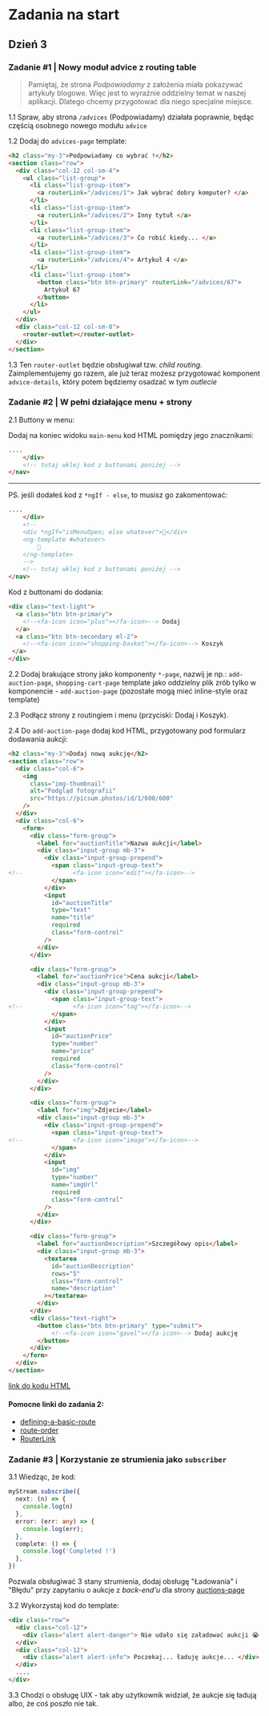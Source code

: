# Zadania na start
## Dzień 3

### Zadanie #1 | Nowy moduł advice z routing table

> Pamiętaj, że strona _Podpowiadamy_ z założenia miała pokazywać artykuły blogowe. Więc jest to wyraźnie oddzielny temat w naszej aplikacji. Dlatego chcemy przygotować dla niego specjalne miejsce.

1.1 Spraw, aby strona `/advices` (Podpowiadamy) działała poprawnie, będąc częścią osobnego nowego modułu `advice`

1.2 Dodaj do `advices-page` template:

```html
<h2 class="my-3">Podpowiadamy co wybrać !</h2>
<section class="row">
  <div class="col-12 col-sm-4">
    <ul class="list-group">
      <li class="list-group-item">
        <a routerLink="/advices/1"> Jak wybrać dobry komputer? </a>
      </li>
      <li class="list-group-item">
        <a routerLink="/advices/2"> Inny tytuł </a>
      </li>
      <li class="list-group-item">
        <a routerLink="/advices/3"> Co robić kiedy... </a>
      </li>
      <li class="list-group-item">
        <a routerLink="/advices/4"> Artykuł 4 </a>
      </li>
      <li class="list-group-item">
        <button class="btn btn-primary" routerLink="/advices/67">
          Artykuł 67
        </button>
      </li>
    </ul>
  </div>
  <div class="col-12 col-sm-8">
    <router-outlet></router-outlet>
  </div>
</section>
```

1.3 Ten `router-outlet` będzie obsługiwał tzw. _child routing_. Zaimplementujemy go razem, ale już teraz możesz przygotować komponent `advice-details`, który potem będziemy osadzać w tym _outlecie_


### Zadanie #2 | W pełni działające menu + strony

2.1 Buttony w menu:

Dodaj na koniec widoku `main-menu` kod HTML pomiędzy jego znacznikami:
```html
....
    </div>
    <!-- tutaj wklej kod z buttonami poniżej -->
</nav>
```
--- 
PS. jeśli dodałeś kod z `*ngIf - else`, to musisz go zakomentować:
```html
....
    </div>
    <!-- 
    <div *ngIf="isMenuOpen; else whatever">🤪</div>
    <ng-template #whatever>
        🚀
    </ng-template> 
    -->
    <!-- tutaj wklej kod z buttonami poniżej -->
</nav>
```


Kod z buttonami do dodania:
```html
<div class="text-light">
  <a class="btn btn-primary">
    <!--<fa-icon icon="plus"></fa-icon>--> Dodaj
  </a>
  <a class="btn btn-secondary ml-2">
    <!--<fa-icon icon="shopping-basket"></fa-icon>--> Koszyk
 </a>
</div>
```

2.2 Dodaj brakujące strony jako komponenty `*-page`, nazwij je np.: `add-auction-page`, `shopping-cart-page`
template jako oddzielny plik zrób tylko w komponencie - `add-auction-page`
(pozostałe mogą mieć inline-style oraz template)

2.3 Podłącz strony z routingiem i menu (przyciski: Dodaj i Koszyk).

2.4 Do `add-auction-page` dodaj kod HTML, przygotowany pod formularz dodawania aukcji:

```html
<h2 class="my-3">Dodaj nową aukcję</h2>
<section class="row">
  <div class="col-6">
    <img
      class="img-thumbnail"
      alt="Podgląd fotografii"
      src="https://picsum.photos/id/1/600/600"
    />
  </div>
  <div class="col-6">
    <form>
      <div class="form-group">
        <label for="auctionTitle">Nazwa aukcji</label>
        <div class="input-group mb-3">
          <div class="input-group-prepend">
            <span class="input-group-text">
<!--              <fa-icon icon="edit"></fa-icon>-->
            </span>
          </div>
          <input
            id="auctionTitle"
            type="text"
            name="title"
            required
            class="form-control"
          />
        </div>
      </div>

      <div class="form-group">
        <label for="auctionPrice">Cena aukcji</label>
        <div class="input-group mb-3">
          <div class="input-group-prepend">
            <span class="input-group-text">
<!--              <fa-icon icon="tag"></fa-icon>-->
            </span>
          </div>
          <input
            id="auctionPrice"
            type="number"
            name="price"
            required
            class="form-control"
          />
        </div>
      </div>

      <div class="form-group">
        <label for="img">Zdjecie</label>
        <div class="input-group mb-3">
          <div class="input-group-prepend">
            <span class="input-group-text">
<!--              <fa-icon icon="image"></fa-icon>-->
            </span>
          </div>
          <input
            id="img"
            type="number"
            name="imgUrl"
            required
            class="form-control"
          />
        </div>
      </div>

      <div class="form-group">
        <label for="auctionDescription">Szczegółowy opis</label>
        <div class="input-group mb-3">
          <textarea
            id="auctionDescription"
            rows="5"
            class="form-control"
            name="description"
          ></textarea>
        </div>
      </div>
      <div class="text-right">
        <button class="btn btn-primary" type="submit">
            <!--<fa-icon icon="gavel"></fa-icon>--> Dodaj aukcję
        </button>
      </div>
    </form>
  </div>
</section>
```
[link do kodu HTML](https://codesandbox.io/s/auction-portal-htmls-ulkx1?file=/add-auction-page.html:0-2170)

#### Pomocne linki do zadania 2:
- [defining-a-basic-route](https://angular.io/guide/router#defining-a-basic-route)
- [route-order](https://angular.io/guide/router#route-order)
- [RouterLink](https://angular.io/api/router/RouterLink#description)


### Zadanie #3 | Korzystanie ze strumienia jako `subscriber`

3.1 Wiedząc, że kod:
```typescript
myStream.subscribe({
  next: (n) => {
    console.log(n)
  },
  error: (err: any) => {
    console.log(err);
  },
  complete: () => {
    console.log('Completed !')
  },
})
```

Pozwala obsługiwać 3 stany strumienia, dodaj obsługę "Ładowania" i "Błędu" przy zapytaniu o aukcje z _back-end'u_ dla strony [auctions-page](src/app/auction/auctions-page/auctions-page.component.ts)

3.2 Wykorzystaj kod do template:
```html
<div class="row">
  <div class="col-12">
    <div class="alert alert-danger"> Nie udało się załadować aukcji 😭 ! </div>
  </div>
  <div class="col-12">
    <div class="alert alert-info"> Poczekaj... ładuję aukcje... </div>
  </div>
  ....
</div>
```

3.3 Chodzi o obsługę UIX - tak aby użytkownik widział, że aukcje się ładują albo, że coś poszło nie tak.
